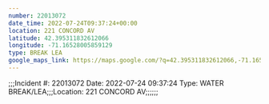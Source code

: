 ```yaml
---
number: 22013072
date_time: 2022-07-24T09:37:24+00:00
location: 221 CONCORD AV
latitude: 42.395311832612066
longitude: -71.16528005859129
type: BREAK LEA
google_maps_link: https://maps.google.com/?q=42.395311832612066,-71.16528005859129
---
```


;;;Incident #: 22013072   Date: 2022-07-24 09:37:24    Type: WATER BREAK/LEA;;;Location: 221 CONCORD AV;;;;;;
